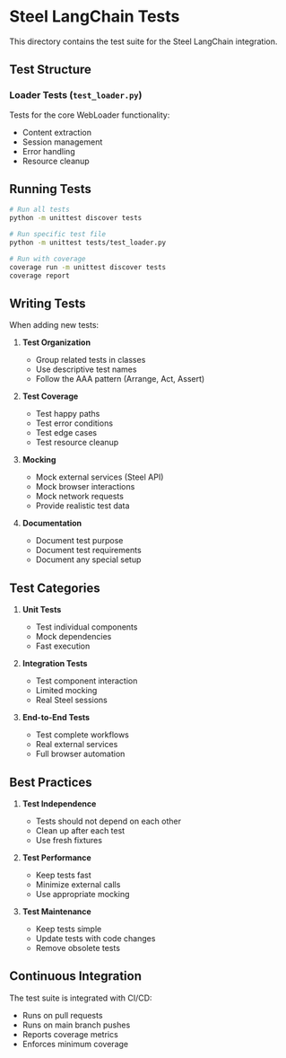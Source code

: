 # Steel LangChain Tests

This directory contains the test suite for the Steel LangChain integration.

## Test Structure

### Loader Tests (`test_loader.py`)

Tests for the core WebLoader functionality:
- Content extraction
- Session management
- Error handling
- Resource cleanup

## Running Tests

```bash
# Run all tests
python -m unittest discover tests

# Run specific test file
python -m unittest tests/test_loader.py

# Run with coverage
coverage run -m unittest discover tests
coverage report
```

## Writing Tests

When adding new tests:

1. **Test Organization**
   - Group related tests in classes
   - Use descriptive test names
   - Follow the AAA pattern (Arrange, Act, Assert)

2. **Test Coverage**
   - Test happy paths
   - Test error conditions
   - Test edge cases
   - Test resource cleanup

3. **Mocking**
   - Mock external services (Steel API)
   - Mock browser interactions
   - Mock network requests
   - Provide realistic test data

4. **Documentation**
   - Document test purpose
   - Document test requirements
   - Document any special setup

## Test Categories

1. **Unit Tests**
   - Test individual components
   - Mock dependencies
   - Fast execution

2. **Integration Tests**
   - Test component interaction
   - Limited mocking
   - Real Steel sessions

3. **End-to-End Tests**
   - Test complete workflows
   - Real external services
   - Full browser automation

## Best Practices

1. **Test Independence**
   - Tests should not depend on each other
   - Clean up after each test
   - Use fresh fixtures

2. **Test Performance**
   - Keep tests fast
   - Minimize external calls
   - Use appropriate mocking

3. **Test Maintenance**
   - Keep tests simple
   - Update tests with code changes
   - Remove obsolete tests

## Continuous Integration

The test suite is integrated with CI/CD:
- Runs on pull requests
- Runs on main branch pushes
- Reports coverage metrics
- Enforces minimum coverage
